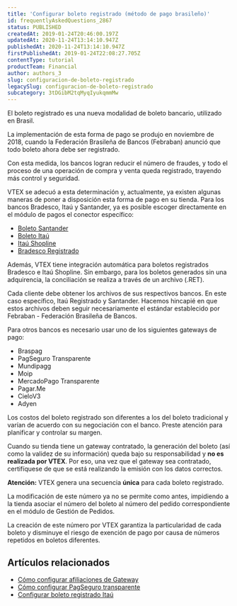 ```yaml
---
title: 'Configurar boleto registrado (método de pago brasileño)'
id: frequentlyAskedQuestions_2867
status: PUBLISHED
createdAt: 2019-01-24T20:46:00.197Z
updatedAt: 2020-11-24T13:14:10.947Z
publishedAt: 2020-11-24T13:14:10.947Z
firstPublishedAt: 2019-01-24T22:08:27.705Z
contentType: tutorial
productTeam: Financial
author: authors_3
slug: configuracion-de-boleto-registrado
legacySlug: configuracion-de-boleto-registrado
subcategory: 3tDGibM2tqMyqIyukqmmMw
---
```


El boleto registrado es una nueva modalidad de boleto bancario, utilizado en Brasil. 

La implementación de esta forma de pago se produjo en noviembre de 2018, cuando la Federación Brasileña de Bancos (Febraban) anunció que todo boleto ahora debe ser registrado. 

Con esta medida, los bancos logran reducir el número de fraudes, y todo el proceso de una operación de compra y venta queda registrado, trayendo más control y seguridad. 

VTEX se adecuó a esta determinación y, actualmente, ya existen algunas maneras de poner a disposición esta forma de pago en su tienda. Para los bancos Bradesco, Itaú y Santander, ya es posible escoger directamente en el módulo de pagos el conector específico: 

- [Boleto Santander](https://help.vtex.com/es/tutorial/configurar-boleto-registrado-santander--67siNqkC7mcgy2GWUYimaa)
- [Boleto Itaú](https://help.vtex.com/es/tutorial/configurar-boleto-registrado-itau-itau-registrado--6MEHf1oDTOkuWM2CaYi4gu)
- [Itaú Shopline](https://help.vtex.com/es/tutorial/configurar-boleto-registrado-itau--3TqzCHPU7KIYGsOKuUeQcq)
- [Bradesco Registrado](https://help.vtex.com/es/tutorial/configurar-boleto-registrado-bradesco--bbnXBjvKOkWYiOosmASiA)

Además, VTEX tiene integración automática para boletos registrados Bradesco e Itaú Shopline. Sin embargo, para los boletos generados sin una adquirencia, la conciliación se realiza a través de un archivo (.RET).

Cada cliente debe obtener los archivos de sus respectivos bancos. En este caso específico, Itaú Registrado y Santander. Hacemos hincapié en que estos archivos deben seguir necesariamente el estándar establecido por Febraban - Federación Brasileña de Bancos.

Para otros bancos es necesario usar uno de los siguientes gateways de pago:

- Braspag
- PagSeguro Transparente
- Mundipagg
- Moip
- MercadoPago Transparente
- Pagar.Me
- CieloV3
- Adyen

Los costos del boleto registrado son diferentes a los del boleto tradicional y varían de acuerdo con su negociación con el banco. Preste atención para planificar y controlar su margen.

Cuando su tienda tiene un gateway contratado, la generación del boleto (así como la validez de su información) queda bajo su responsabilidad y __no es realizada por VTEX__. Por eso, una vez que el gateway sea contratado, certifíquese de que se está realizando la emisión con los datos correctos.

**Atención:** VTEX genera una secuencia **única** para cada boleto registrado.

La modificación de este número ya no se permite como antes, impidiendo a la tienda asociar el número del boleto al número del pedido correspondiente en el módulo de Gestión de Pedidos.

La creación de este número por VTEX garantiza la particularidad de cada boleto y disminuye el riesgo de exención de pago por causa de números repetidos en boletos diferentes.

## Artículos relacionados

- [Cómo configurar afiliaciones de Gateway](/es/tutorial/afiliaciones-de-gateway)
- [Cómo configurar PagSeguro transparente](/es/tutorial/como-configurar-el-pagseguro-sin-redirect/)
- [Configurar boleto registrado Itaú](/es/tutorial/configurar-boleto-registrado-itau)
